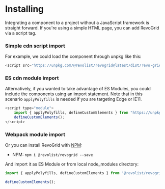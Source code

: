 # Installing

Integrating a component to a project without a JavaScript framework is straight forward.
If you're using a simple HTML page, you can add RevoGrid via a script tag.


### Simple cdn script import
For example, we could load the component through unpkg like this:
```js
<script src="https://unpkg.com/@revolist/revogrid@latest/dist/revo-grid/revo-grid.js"></script>
```


### ES cdn module import
Alternatively, if you wanted to take advantage of ES Modules, you could include the components using an import statement.
Note that in this scenario `applyPolyfills` is needed if you are targeting Edge or IE11.


```js
<script type="module">
    import { applyPolyfills, defineCustomElements } from "https://unpkg.com/@revolist/revogrid@latest/loader";
    defineCustomElements();
</script>
```

### Webpack module import
Or you can install RevoGrid with [NPM](https://www.npmjs.com/package/@revolist/revogrid):

- NPM: `npm i @revolist/revogrid --save`

And import it as ES Module or from local node_modules directory:

```js
import { applyPolyfills, defineCustomElements } from '@revolist/revogrid/loader';

defineCustomElements();
```
